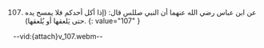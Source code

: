 107. عن ابن عباس رضي الله عنهما أن النبي صللس قال: (إذا أكل أحدكم فلا يمسح يده حتى يَلعقها أو يُلعقها).
{: value="107" }

--vid:{attach}v_107.webm--
